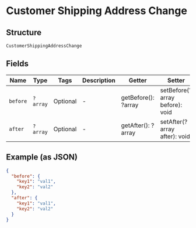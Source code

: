 
# Customer Shipping Address Change

## Structure

`CustomerShippingAddressChange`

## Fields

| Name | Type | Tags | Description | Getter | Setter |
|  --- | --- | --- | --- | --- | --- |
| `before` | `?array` | Optional | - | getBefore(): ?array | setBefore(?array before): void |
| `after` | `?array` | Optional | - | getAfter(): ?array | setAfter(?array after): void |

## Example (as JSON)

```json
{
  "before": {
    "key1": "val1",
    "key2": "val2"
  },
  "after": {
    "key1": "val1",
    "key2": "val2"
  }
}
```

